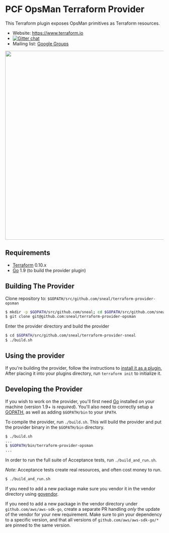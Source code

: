 # PCF OpsMan Terraform Provider

This Terraform plugin exposes OpsMan primitives as Terraform resources.

- Website: https://www.terraform.io
- [![Gitter chat](https://badges.gitter.im/hashicorp-terraform/Lobby.png)](https://gitter.im/hashicorp-terraform/Lobby)
- Mailing list: [Google Groups](http://groups.google.com/group/terraform-tool)

<img src="https://cdn.rawgit.com/hashicorp/terraform-website/master/content/source/assets/images/logo-hashicorp.svg" width="600px">

## Requirements

-	[Terraform](https://www.terraform.io/downloads.html) 0.10.x
-	[Go](https://golang.org/doc/install) 1.9 (to build the provider plugin)

## Building The Provider

Clone repository to: `$GOPATH/src/github.com/sneal/terraform-provider-opsman`

```sh
$ mkdir -p $GOPATH/src/github.com/sneal; cd $GOPATH/src/github.com/sneal
$ git clone git@github.com:sneal/terraform-provider-opsman
```

Enter the provider directory and build the provider

```sh
$ cd $GOPATH/src/github.com/sneal/terraform-provider-sneal
$ ./build.sh
```

## Using the provider

If you're building the provider, follow the instructions to [install it as a plugin.](https://www.terraform.io/docs/plugins/basics.html#installing-a-plugin) After placing it into your plugins directory,  run `terraform init` to initialize it.

## Developing the Provider

If you wish to work on the provider, you'll first need [Go](http://www.golang.org) installed on your machine (version 1.9+ is *required*). You'll also need to correctly setup a [GOPATH](http://golang.org/doc/code.html#GOPATH), as well as adding `$GOPATH/bin` to your `$PATH`.

To compile the provider, run `./build.sh`. This will build the provider and put the provider binary in the `$GOPATH/bin` directory.

```sh
$ ./build.sh
...
$ $GOPATH/bin/terraform-provider-opsman
...
```

In order to run the full suite of Acceptance tests, run `./build_and_run.sh`.

*Note:* Acceptance tests create real resources, and often cost money to run.

```sh
$ ./build_and_run.sh
```

If you need to add a new package make sure you vendor it in the vendor directory using [govendor](https://github.com/kardianos/govendor).

If you need to add a new package in the vendor directory under `github.com/aws/aws-sdk-go`, create a separate PR handling _only_ the update of the vendor for your new requirement. Make sure to pin your dependency to a specific version, and that all versions of `github.com/aws/aws-sdk-go/*` are pinned to the same version.